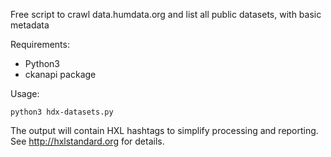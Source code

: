 Free script to crawl data.humdata.org and list all public datasets, with basic metadata

Requirements:

- Python3
- ckanapi package

Usage:

    python3 hdx-datasets.py

The output will contain HXL hashtags to simplify processing and reporting. See http://hxlstandard.org for details.
